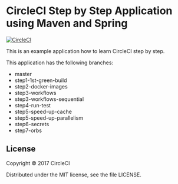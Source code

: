 # CircleCI Step by Step Application using Maven and Spring 
[![CircleCI](https://circleci.com/gh/kurumai/circleci-step-by-step/tree/step3-workflows-sequential.svg?style=svg)](https://circleci.com/gh/kurumai/circleci-step-by-step/tree/step3-workflows-sequential)

This is an example application how to learn CircleCI step by step.

This application has the following branches: 

- master
- step1-1st-green-build
- step2-docker-images
- step3-workflows
- step3-workflows-sequential
- step4-run-test
- step5-speed-up-cache
- step5-speed-up-parallelism
- step6-secrets
- step7-orbs

## License

Copyright © 2017 CircleCI

Distributed under the MIT license, see the file LICENSE.

